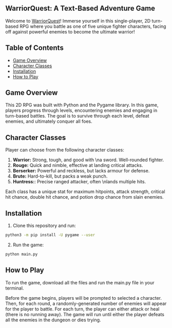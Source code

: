 ## WarriorQuest: A Text-Based Adventure Game

Welcome to [WarriorQuest](https://avallip.itch.io/warriorquest)! Immerse yourself in this single-player, 2D turn-based RPG where you battle as one of five unique fighter characters, facing off against powerful enemies to become the ultimate warrior!

## Table of Contents

- [Game Overview](#game-overview)
- [Character Classes](#character-classes)
- [Installation](#installation)
- [How to Play](#how-to-play)

## Game Overview

This 2D RPG was built with Python and the Pygame library. In this game, players progress through levels, encountering enemies and engaging in turn-based battles. The goal is to survive through each level, defeat enemies, and ultimately conquer all foes.

## Character Classes

Player can choose from the following character classes:

1. **Warrior:** Strong, tough, and good with \na sword. Well-rounded fighter.
2. **Rouge:** Quick and nimble, effective at landing critical attacks.
3. **Berserker:** Powerful and reckless, but lacks armour for defense.
4. **Brute:** Hard-to-kill, but packs a weak punch.
5. **Huntress:**: Precise ranged attacker, often \nlands multiple hits.

Each class has a unique stat for maximum hitpoints, attack strength, critical hit chance, double hit chance, and potion drop chance from slain enemies.

## Installation
1. Clone this repository and run:
```sh
python3 -m pip install -U pygame --user
```
2. Run the game:
```sh
python main.py
```

## How to Play

To run the game, download all the files and run the main.py file in your terminal. 

Before the game begins, players will be prompted to selected a character. Then, for each round, a randomly-generated number of enemies will appear for the player to battle. For each turn, the player can either attack or heal (there is no running away). The game will run until either the player defeats all the enemies in the dungeon or dies trying. 

